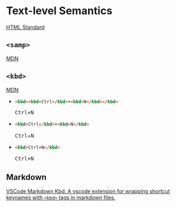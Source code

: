# Text-level Semantics
[HTML Standard](https://html.spec.whatwg.org/multipage/text-level-semantics.html)

## `<samp>`
[MDN](https://developer.mozilla.org/en-US/docs/Web/HTML/Element/samp)

## `<kbd>`
[MDN](https://developer.mozilla.org/en-US/docs/Web/HTML/Element/kbd)

- ```html
  <kbd><kbd>Ctrl</kbd>+<kbd>N</kbd></kbd>
  ```
  <kbd><kbd>Ctrl</kbd>+<kbd>N</kbd></kbd>
- ```html
  <kbd>Ctrl</kbd>+<kbd>N</kbd>
  ```
  <kbd>Ctrl</kbd>+<kbd>N</kbd>
- ```html
  <kbd>Ctrl+N</kbd>
  ```
  <kbd>Ctrl+N</kbd>

## Markdown
[VSCode Markdown Kbd: A vscode extension for wrapping shortcut keynames with `<kbd>` tags in markdown files.](https://github.com/jjaakko/markdown_kbd)